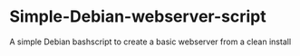 # Simple-Debian-webserver-script
A simple Debian bashscript to create a basic webserver from a clean install
